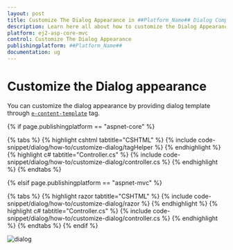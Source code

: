 ```yaml
---
layout: post
title: Customize The Dialog Appearance in ##Platform_Name## Dialog Component
description: Learn here all about how to customize the Dialog Appearance in Syncfusion ##Platform_Name## Dialog component of Syncfusion Essential JS 2 and more.
platform: ej2-asp-core-mvc
control: Customize The Dialog Appearance
publishingplatform: ##Platform_Name##
documentation: ug
---
```



# Customize the Dialog appearance

You can customize the dialog appearance by providing dialog template through [`e-content-template`](https://help.syncfusion.com/cr/aspnetcore-js2/Syncfusion.EJ2.Popups.Dialog.html#Syncfusion_EJ2_Popups_Dialog_ContentTemplate) tag.

{% if page.publishingplatform == "aspnet-core" %}

{% tabs %}
{% highlight cshtml tabtitle="CSHTML" %}
{% include code-snippet/dialog/how-to/customize-dialog/tagHelper %}
{% endhighlight %}
{% highlight c# tabtitle="Controller.cs" %}
{% include code-snippet/dialog/how-to/customize-dialog/controller.cs %}
{% endhighlight %}
{% endtabs %}

{% elsif page.publishingplatform == "aspnet-mvc" %}

{% tabs %}
{% highlight razor tabtitle="CSHTML" %}
{% include code-snippet/dialog/how-to/customize-dialog/razor %}
{% endhighlight %}
{% highlight c# tabtitle="Controller.cs" %}
{% include code-snippet/dialog/how-to/customize-dialog/controller.cs %}
{% endhighlight %}
{% endtabs %}
{% endif %}



![dialog](../images/dialog-custom-apperance.png)